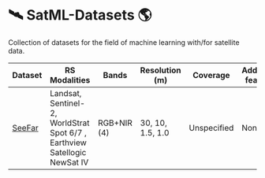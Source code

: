 # :artificial_satellite: SatML-Datasets :earth_americas:	
Collection of datasets for the field of machine learning with/for satellite data.


| Dataset | RS Modalities | Bands | Resolution (m) | Coverage | Additional features | Access |
|---------|---------------|------------|----------|---------------------|---------|-----|
| [SeeFar](https://arxiv.org/pdf/2406.06776)  | Landsat, Sentinel-2, WorldStrat Spot 6/7 , Earthview Satellogic NewSat IV  | RGB+NIR (4)        |    30, 10, 1.5, 1.0  |  Unspecified   | None | [coastalcarbon.ai/seefar](https://coastalcarbon.ai/seefar)|


